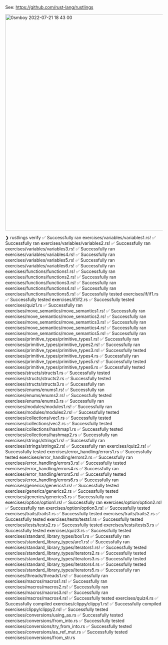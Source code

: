 See: https://github.com/rust-lang/rustlings

<img width="691" alt="0smboy 2022-07-21 18 43 00" src="https://user-images.githubusercontent.com/20849756/180195132-7bd1e0a9-c211-4995-884e-43ae1cba9760.jpg">

❯ rustlings verify
✅ Successfully ran exercises/variables/variables1.rs!
✅ Successfully ran exercises/variables/variables2.rs!
✅ Successfully ran exercises/variables/variables3.rs!
✅ Successfully ran exercises/variables/variables4.rs!
✅ Successfully ran exercises/variables/variables5.rs!
✅ Successfully ran exercises/variables/variables6.rs!
✅ Successfully ran exercises/functions/functions1.rs!
✅ Successfully ran exercises/functions/functions2.rs!
✅ Successfully ran exercises/functions/functions3.rs!
✅ Successfully ran exercises/functions/functions4.rs!
✅ Successfully ran exercises/functions/functions5.rs!
✅ Successfully tested exercises/if/if1.rs
✅ Successfully tested exercises/if/if2.rs
✅ Successfully tested exercises/quiz1.rs
✅ Successfully ran exercises/move_semantics/move_semantics1.rs!
✅ Successfully ran exercises/move_semantics/move_semantics2.rs!
✅ Successfully ran exercises/move_semantics/move_semantics3.rs!
✅ Successfully ran exercises/move_semantics/move_semantics4.rs!
✅ Successfully ran exercises/move_semantics/move_semantics5.rs!
✅ Successfully ran exercises/primitive_types/primitive_types1.rs!
✅ Successfully ran exercises/primitive_types/primitive_types2.rs!
✅ Successfully ran exercises/primitive_types/primitive_types3.rs!
✅ Successfully tested exercises/primitive_types/primitive_types4.rs
✅ Successfully ran exercises/primitive_types/primitive_types5.rs!
✅ Successfully tested exercises/primitive_types/primitive_types6.rs
✅ Successfully tested exercises/structs/structs1.rs
✅ Successfully tested exercises/structs/structs2.rs
✅ Successfully tested exercises/structs/structs3.rs
✅ Successfully ran exercises/enums/enums1.rs!
✅ Successfully ran exercises/enums/enums2.rs!
✅ Successfully tested exercises/enums/enums3.rs
✅ Successfully ran exercises/modules/modules1.rs!
✅ Successfully ran exercises/modules/modules2.rs!
✅ Successfully tested exercises/collections/vec1.rs
✅ Successfully tested exercises/collections/vec2.rs
✅ Successfully tested exercises/collections/hashmap1.rs
✅ Successfully tested exercises/collections/hashmap2.rs
✅ Successfully ran exercises/strings/strings1.rs!
✅ Successfully ran exercises/strings/strings2.rs!
✅ Successfully ran exercises/quiz2.rs!
✅ Successfully tested exercises/error_handling/errors1.rs
✅ Successfully tested exercises/error_handling/errors2.rs
✅ Successfully ran exercises/error_handling/errors3.rs!
✅ Successfully tested exercises/error_handling/errors4.rs
✅ Successfully ran exercises/error_handling/errors5.rs!
✅ Successfully tested exercises/error_handling/errors6.rs
✅ Successfully ran exercises/generics/generics1.rs!
✅ Successfully tested exercises/generics/generics2.rs
✅ Successfully tested exercises/generics/generics3.rs
✅ Successfully ran exercises/option/option1.rs!
✅ Successfully ran exercises/option/option2.rs!
✅ Successfully ran exercises/option/option3.rs!
✅ Successfully tested exercises/traits/traits1.rs
✅ Successfully tested exercises/traits/traits2.rs
✅ Successfully tested exercises/tests/tests1.rs
✅ Successfully tested exercises/tests/tests2.rs
✅ Successfully tested exercises/tests/tests3.rs
✅ Successfully tested exercises/quiz3.rs
✅ Successfully tested exercises/standard_library_types/box1.rs
✅ Successfully ran exercises/standard_library_types/arc1.rs!
✅ Successfully ran exercises/standard_library_types/iterators1.rs!
✅ Successfully tested exercises/standard_library_types/iterators2.rs
✅ Successfully tested exercises/standard_library_types/iterators3.rs
✅ Successfully tested exercises/standard_library_types/iterators4.rs
✅ Successfully tested exercises/standard_library_types/iterators5.rs
✅ Successfully ran exercises/threads/threads1.rs!
✅ Successfully ran exercises/macros/macros1.rs!
✅ Successfully ran exercises/macros/macros2.rs!
✅ Successfully ran exercises/macros/macros3.rs!
✅ Successfully ran exercises/macros/macros4.rs!
✅ Successfully tested exercises/quiz4.rs
✅ Successfully compiled exercises/clippy/clippy1.rs!
✅ Successfully compiled exercises/clippy/clippy2.rs!
✅ Successfully tested exercises/conversions/using_as.rs
✅ Successfully tested exercises/conversions/from_into.rs
✅ Successfully tested exercises/conversions/try_from_into.rs
✅ Successfully tested exercises/conversions/as_ref_mut.rs
✅ Successfully tested exercises/conversions/from_str.rs
